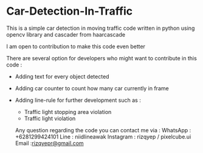 # Car-Detection-In-Traffic
This is a simple car detection in moving traffic code written in python using opencv library and cascader from haarcascade 

I am open to contribution to make this code even better 

There are several option for developers who might want to contribute in this code : 

- Adding text for every object detected 
- Adding car counter to count how many car currently in frame 
- Adding line-rule for further development such as : 
  - Traffic light stopping area violation
  - Traffic light violation
  
  Any question regarding the code you can contact me via : 
  WhatsApp : +6281299424101
  Line : niidlineawak
  Instagram : rizqyep / pixelcube.ui
  Email :rizqyepr@gmail.com
